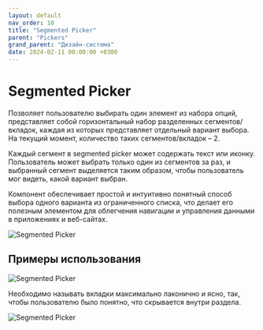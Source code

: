 ```yaml
---
layout: default
nav_order: 10
title: "Segmented Picker"
parent: "Pickers"
grand_parent: "Дизайн-система"
date: 2024-02-11 00:00:00 +0300
---
```


# Segmented Picker

Позволяет пользователю выбирать один элемент из набора опций, представляет собой горизонтальный
набор разделенных сегментов/вкладок, каждая из которых представляет отдельный вариант выбора.
На текущий момент, количество таких сегментов/вкладок – 2.

Каждый сегмент в segmented picker может содержать текст или иконку. Пользователь может выбрать
только один из сегментов за раз, и выбранный сегмент выделяется таким образом, чтобы пользователь
мог видеть, какой вариант выбран.

Компонент обеспечивает простой и интуитивно понятный способ выбора одного варианта из ограниченного
списка, что делает его полезным элементом для облегчения навигации и управления данными в приложениях
и веб-сайтах.

![Segmented Picker](/assets/images/design/forms/pickers/segmented-picker/frame1.png)

## Примеры использования

![Segmented Picker](/assets/images/design/froms/pickers/segmented-picker/frame2.png)

Необходимо называть вкладки максимально лаконично и ясно, так, чтобы пользователю было понятно,
что скрывается внутри раздела.

![Segmented Picker](/assets/images/design/froms/pickers/segmented-picker/frame3.png)

